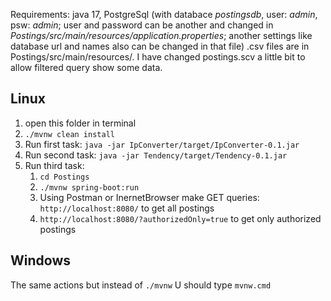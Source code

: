 Requirements: java 17, PostgreSql (with databace *postingsdb*, user: *admin*, psw: *admin*;
user and password can be another and changed in *Postings/src/main/resources/application.properties*; 
another settings like database url and names also can be changed in that file)
.csv files are in Postings/src/main/resources/. 
I have changed postings.scv a little bit to allow filtered query show some data.
## Linux
1. open this folder in terminal
2. ```./mvnw clean install```
3. Run first task: ```java -jar IpConverter/target/IpConverter-0.1.jar```
4. Run second task: ```java -jar Tendency/target/Tendency-0.1.jar```
5. Run third task: 
   1. ```cd Postings```
   2. ```./mvnw spring-boot:run```
   3. Using Postman or InernetBrowser make GET queries:
   ```http://localhost:8080/``` to get all postings
   4. ```http://localhost:8080/?authorizedOnly=true``` to get only authorized postings

## Windows
The same actions but instead of ```./mvnw``` U should type ```mvnw.cmd```
